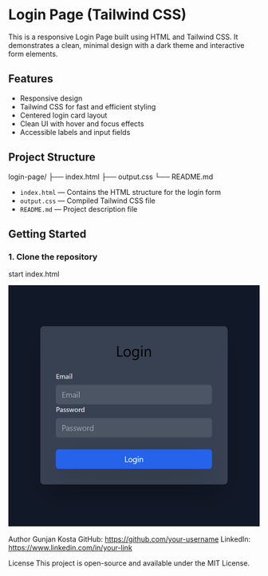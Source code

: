 # Login Page (Tailwind CSS)

This is a responsive Login Page built using HTML and Tailwind CSS. It demonstrates a clean, minimal design with a dark theme and interactive form elements.

## Features

- Responsive design
- Tailwind CSS for fast and efficient styling
- Centered login card layout
- Clean UI with hover and focus effects
- Accessible labels and input fields

## Project Structure
login-page/
├── index.html
├── output.css
└── README.md

- `index.html` — Contains the HTML structure for the login form
- `output.css` — Compiled Tailwind CSS file
- `README.md` — Project description file

## Getting Started

### 1. Clone the repository


start index.html

![Login Page Screenshot](screenshot.png)

Author
Gunjan Kosta
GitHub: https://github.com/your-username
LinkedIn: https://www.linkedin.com/in/your-link

License
This project is open-source and available under the MIT License.
